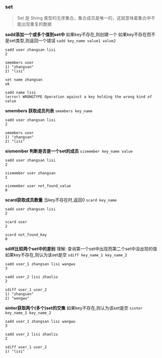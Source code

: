 ### set
> Set 是 String 类型的无序集合。集合成员是唯一的，这就意味着集合中不能出现重复的数据

**sadd添加一个或多个值到set中**
如果key不存在,则创建一个
如果key不存在而不是set类型,则返回一个错误
`sadd key_name value1 value2`
```redis
sadd user zhangsan lisi
2

smembers user
1) "zhangsan"
2) "lisi"

set name zhangsan
ok

sadd name lisi
(error) WRONGTYPE Operation against a key holding the wrong kind of value

```

**smembers 获取成员列表**
`smembers key_name`
```redis
sadd user zhangsan lisi
2

smembers user
1) "zhangsan"
2) "lisi"

```

**sismember 判断是否是一个set的成员**
`sismember key_name value`
```redis
sadd user zhangsan lisi
2

sismember user zhangsan
1

sismember user not_found_value
0

```

**scard获取成员数量**
当key不存在时,返回0
`scard key_name`
```redis
sadd user zhangsan lisi
2

scard user
2

scard not_found_key
0

```

**sdiff比较两个set中的差别**
理解: 查询第一个set中出现而第二个set中没出现的值
如果key不存在,则认为该set是空
`sdiff key_name_1 key_name_2`
```redis
sadd user_1 zhangsan lisi wangwu
3

sadd user_2 lisi zhaoliu
2

sdiff user_1 user_2
1) "zhangsan"
2) "wangwu"

```

**sinter获取两个(多个)set的交集**
如果key不存在,则认为该set是空
`sinter key_name_1 key_name_2`

```redis
sadd user_1 zhangsan lisi wangwu
3

sadd user_2 lisi zhaoliu
2

sdiff user_1 user_2
1) "lisi"

```
